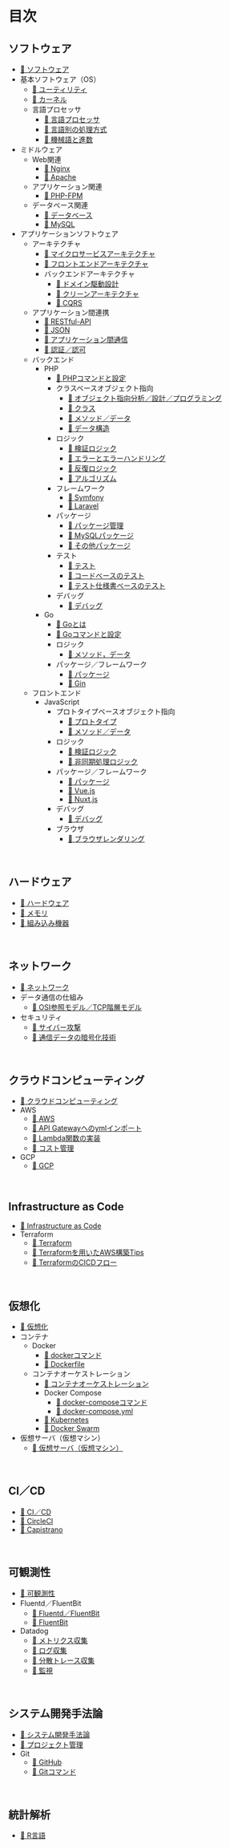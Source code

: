 # 目次

## ソフトウェア
* [📖 ︎ソフトウェア](https://hiroki-it.github.io/tech-notebook-gitbook/public/software/software.html)
* 基本ソフトウェア（OS）
    * [📖 ︎ユーティリティ](https://hiroki-it.github.io/tech-notebook-gitbook/public/software/software_basic_utility.html)
    * [📖 ︎カーネル](https://hiroki-it.github.io/tech-notebook-gitbook/public/software/software_basic_kernel.html)
    * 言語プロセッサ
        * [📖 ︎言語プロセッサ](https://hiroki-it.github.io/tech-notebook-gitbook/public/software/software_basic_language_processor.html)
        * [📖 ︎言語別の処理方式](https://hiroki-it.github.io/tech-notebook-gitbook/public/software/software_basic_language_processor_process_mode.html)
        * [📖 ︎機械語と進数](https://hiroki-it.github.io/tech-notebook-gitbook/public/software/software_basic_language_processor_machine_language_and_radix.html)
* ミドルウェア
    * Web関連
        * [📖 ︎Nginx](https://hiroki-it.github.io/tech-notebook-gitbook/public/software/software_middleware_web_nginx.html)
        * [📖 ︎Apache](https://hiroki-it.github.io/tech-notebook-gitbook/public/software/software_middleware_web_apache.html)
    * アプリケーション関連
        * [📖 ︎PHP-FPM](https://hiroki-it.github.io/tech-notebook-gitbook/public/software/software_middleware_application_php_fpm.html)
    * データベース関連
        * [📖 ︎データベース](https://hiroki-it.github.io/tech-notebook-gitbook/public/software/software_middleware_database.html)
        * [📖 My︎SQL](https://hiroki-it.github.io/tech-notebook-gitbook/public/software/software_middleware_database_mysql.html)
* アプリケーションソフトウェア
    * アーキテクチャ
        * [📖 ︎マイクロサービスアーキテクチャ](https://hiroki-it.github.io/tech-notebook-gitbook/public/software/software_application_architecture_microservice.html)
        * [📖 ︎フロントエンドアーキテクチャ](https://hiroki-it.github.io/tech-notebook-gitbook/public/software/software_application_architecture_frontend.html)
        * バックエンドアーキテクチャ
            * [📖 ︎ドメイン駆動設計](https://hiroki-it.github.io/tech-notebook-gitbook/public/software/software_application_architecture_backend_domain_driven_design.html)
            * [📖 ︎クリーンアーキテクチャ](https://hiroki-it.github.io/tech-notebook-gitbook/public/software/software_application_architecture_backend_domain_driven_design_clean_architecture.html)
            * [📖 ︎CQRS](https://hiroki-it.github.io/tech-notebook-gitbook/public/software/software_application_architecture_backend_cqrs.html)
    * アプリケーション間連携
        * [📖 ︎RESTful-API](https://hiroki-it.github.io/tech-notebook-gitbook/public/software/software_application_collaboration_api_restful.html)
        * [📖 ︎JSON](https://hiroki-it.github.io/tech-notebook-gitbook/public/software/software_application_collaboration_json.html)
        * [📖 ︎アプリケーション間通信](https://hiroki-it.github.io/tech-notebook-gitbook/public/software/software_application_collaboration_communication.html)
        * [📖 ︎認証／認可](https://hiroki-it.github.io/tech-notebook-gitbook/public/software/software_application_collaboration_authentication_authorization.html)
    * バックエンド
        * PHP
            * [📖 PHPコマンドと設定](https://hiroki-it.github.io/tech-notebook-gitbook/public/software/software_application_backend_php_command_and_configuration.html)
            * クラスベースオブジェクト指向
                * [📖 ︎オブジェクト指向分析／設計／プログラミング](https://hiroki-it.github.io/tech-notebook-gitbook/public/software/software_application_backend_php_object_orientation_analysis_design_programming.html)
                * [📖 ︎クラス](https://hiroki-it.github.io/tech-notebook-gitbook/public/software/software_application_backend_php_object_orientation_class.html)
                * [📖 ︎メソッド／データ](https://hiroki-it.github.io/tech-notebook-gitbook/public/software/software_application_backend_php_object_orientation_method_data.html)
                * [📖 ︎データ構造](https://hiroki-it.github.io/tech-notebook-gitbook/public/software/software_application_backend_php_object_orientation_data_structure.html)
            * ロジック
                * [📖 ︎検証ロジック](https://hiroki-it.github.io/tech-notebook-gitbook/public/software/software_application_backend_php_logic_validation.html)
                * [📖 ︎エラーとエラーハンドリング](https://hiroki-it.github.io/tech-notebook-gitbook/public/software/software_application_backend_php_logic_error_and_error_handling.html)
                * [📖 ︎反復ロジック](https://hiroki-it.github.io/tech-notebook-gitbook/public/software/software_application_backend_php_logic_iteration.html)
                * [📖 ︎アルゴリズム](https://hiroki-it.github.io/tech-notebook-gitbook/public/software/software_application_backend_php_logic_algorithm.html)
            * フレームワーク
                * [📖 ︎Symfony](https://hiroki-it.github.io/tech-notebook-gitbook/public/software/software_application_backend_php_framework_symfony.html)
                * [📖 ︎Laravel](https://hiroki-it.github.io/tech-notebook-gitbook/public/software/software_application_backend_php_framework_laravel.html)
            * パッケージ
                * [📖 ︎パッケージ管理](https://hiroki-it.github.io/tech-notebook-gitbook/public/software/software_application_backend_php_package_management.html)
                * [📖 ︎MySQLパッケージ](https://hiroki-it.github.io/tech-notebook-gitbook/public/software/software_application_backend_php_package_mysql.html)
                * [📖 ︎その他パッケージ](https://hiroki-it.github.io/tech-notebook-gitbook/public/software/software_application_backend_php_package_others.html)
            * テスト
                * [📖 ︎テスト](https://hiroki-it.github.io/tech-notebook-gitbook/public/software/software_application_backend_php_testing.html)
                * [📖 ︎コードベースのテスト](https://hiroki-it.github.io/tech-notebook-gitbook/public/software/software_application_backend_php_testing_based_on_code.html)
                * [📖 ︎テスト仕様書ベースのテスト](https://hiroki-it.github.io/tech-notebook-gitbook/public/software/software_application_backend_php_testing_based_on_test_specification.html)
            * デバッグ
               * [📖 ︎デバッグ](https://hiroki-it.github.io/tech-notebook-gitbook/public/software/software_application_backend_php_debug.html)
        * Go
            * [📖 Goとは](https://hiroki-it.github.io/tech-notebook-gitbook/public/software/software_application_backend_go.html)
            * [📖 Goコマンドと設定](https://hiroki-it.github.io/tech-notebook-gitbook/public/software/software_application_backend_go_command_and_configuration.html)
            * ロジック
                * [📖 メソッド，データ](https://hiroki-it.github.io/tech-notebook-gitbook/public/software/software_application_backend_go_logic_method_data.html)
            * パッケージ／フレームワーク
                * [📖 パッケージ](https://hiroki-it.github.io/tech-notebook-gitbook/public/software/software_application_backend_go_package.html)
                * [📖 Gin](https://hiroki-it.github.io/tech-notebook-gitbook/public/software/software_application_backend_go_framework_gin.html)
    * フロントエンド
        * JavaScript
            * プロトタイプベースオブジェクト指向
                * [📖 ︎プロトタイプ](https://hiroki-it.github.io/tech-notebook-gitbook/public/software/software_application_frontend_js_object_orientation_prototype.html)
                * [📖 ︎メソッド／データ](https://hiroki-it.github.io/tech-notebook-gitbook/public/software/software_application_frontend_js_object_orientation_method_data.html)
            * ロジック
                * [📖 ︎検証ロジック](https://hiroki-it.github.io/tech-notebook-gitbook/public/software/software_application_frontend_js_logic_validation.html)
                * [📖 ︎非同期処理ロジック](https://hiroki-it.github.io/tech-notebook-gitbook/public/software/software_application_frontend_js_logic_asynchronous_process.html)
            * パッケージ／フレームワーク
                * [📖 ︎パッケージ](https://hiroki-it.github.io/tech-notebook-gitbook/public/software/software_application_frontend_js_package.html)
                * [📖 ︎Vue.js](https://hiroki-it.github.io/tech-notebook-gitbook/public/software/software_application_frontend_js_framework_vuejs.html)
                * [📖 ︎Nuxt.js](https://hiroki-it.github.io/tech-notebook-gitbook/public/software/software_application_frontend_js_framework_nuxtjs.html)
            * デバッグ
                * [📖 ︎デバッグ](https://hiroki-it.github.io/tech-notebook-gitbook/public/software/software_application_frontend_js_debug.html)
            * ブラウザ
                * [📖 ︎ブラウザレンダリング](https://hiroki-it.github.io/tech-notebook-gitbook/public/software/software_application_frontend_js_browser_rendering.html)

<br>

## ハードウェア
* [📖 ︎ハードウェア](https://hiroki-it.github.io/tech-notebook-gitbook/public/hardware/hardware.html)
* [📖 ︎メモリ](https://hiroki-it.github.io/tech-notebook-gitbook/public/hardware/hardware_memory.html)
* [📖 ︎組み込み機器](https://hiroki-it.github.io/tech-notebook-gitbook/public/hardware/hardware_embedded_system.html)

<br>

## ネットワーク
* [📖 ︎ネットワーク](https://hiroki-it.github.io/tech-notebook-gitbook/public/network/network.html)
* データ通信の仕組み
    * [📖 ︎OSI参照モデル／TCP階層モデル](https://hiroki-it.github.io/tech-notebook-gitbook/public/network/network_osi_tcp_model.html)
* セキュリティ
    * [📖 ︎サイバー攻撃](https://hiroki-it.github.io/tech-notebook-gitbook/public/network/network_security_cyber_attacks.html)
    * [📖 ︎通信データの暗号化技術](https://hiroki-it.github.io/tech-notebook-gitbook/public/network/network_security_encryption_technology.html)

<br>

## クラウドコンピューティング
* [📖 ︎クラウドコンピューティング](https://hiroki-it.github.io/tech-notebook-gitbook/public/cloud_computing/cloud_computing.html)
* AWS
    * [📖 ︎AWS](https://hiroki-it.github.io/tech-notebook-gitbook/public/cloud_computing/cloud_computing_aws.html)
    * [📖 ︎API Gatewayへのymlインポート](https://hiroki-it.github.io/tech-notebook-gitbook/public/cloud_computing/cloud_computing_aws_api_gateway_import.html)
    * [📖 ︎Lambda関数の実装](https://hiroki-it.github.io/tech-notebook-gitbook/public/cloud_computing/cloud_computing_aws_lambda_function.html)
    * [📖 ︎コスト管理](https://hiroki-it.github.io/tech-notebook-gitbook/public/cloud_computing/cloud_computing_aws_cost_management.html)
* GCP
    * [📖 ︎GCP](https://hiroki-it.github.io/tech-notebook-gitbook/public/cloud_computing/cloud_computing_gcp.html)

<br>

## Infrastructure as Code
* [📖 ︎Infrastructure as Code](https://hiroki-it.github.io/tech-notebook-gitbook/public/infrastructure_as_code/infrastructure_as_code.html)
* Terraform
    * [📖 ︎Terraform](https://hiroki-it.github.io/tech-notebook-gitbook/public/infrastructure_as_code/infrastructure_as_code_terraform.html)
    * [📖 ︎Terraformを用いたAWS構築Tips](https://hiroki-it.github.io/tech-notebook-gitbook/public/infrastructure_as_code/infrastructure_as_code_terraform_aws_tips.html)
    * [📖 ︎TerraformのCICDフロー](https://hiroki-it.github.io/tech-notebook-gitbook/public/infrastructure_as_code/infrastructure_as_code_terraform_ci_cd.html)

<br>

## 仮想化
* [📖 ︎仮想化](https://hiroki-it.github.io/tech-notebook-gitbook/public/virtualization/virtualization.html)
* コンテナ
    * Docker
        * [📖 ︎dockerコマンド](https://hiroki-it.github.io/tech-notebook-gitbook/public/virtualization/virtualization_container_docker_command.html)
        * [📖 ︎Dockerfile](https://hiroki-it.github.io/tech-notebook-gitbook/public/virtualization/virtualization_container_docker_dockerfile.html)
    * コンテナオーケストレーション
        * [📖 ︎コンテナオーケストレーション](https://hiroki-it.github.io/tech-notebook-gitbook/public/virtualization/virtualization_container_orchestration.html)
        * Docker Compose
          - [📖 ︎docker-composeコマンド](https://hiroki-it.github.io/tech-notebook-gitbook/public/virtualization/virtualization_container_orchestration_docker_compose_command.html)
          - [📖 ︎docker-compose.yml](https://hiroki-it.github.io/tech-notebook-gitbook/public/virtualization/virtualization_container_orchestration_docker_compose_command.html)
        * [📖 ︎Kubernetes](https://hiroki-it.github.io/tech-notebook-gitbook/public/virtualization/virtualization_container_orchestration_kubernetes.html)
        * [📖 ︎Docker Swarm](https://hiroki-it.github.io/tech-notebook-gitbook/public/virtualization/virtualization_container_orchestration_docker_swarm.html)
* ︎仮想サーバ（仮想マシン）
    * [📖 ︎仮想サーバ（仮想マシン）](https://hiroki-it.github.io/tech-notebook-gitbook/public/virtualization/virtualization_server.html)

<br>

## CI／CD
* [📖 ︎CI／CD](https://hiroki-it.github.io/tech-notebook-gitbook/public/ci_cd/ci_cd.html)
* [📖 ︎CircleCI](https://hiroki-it.github.io/tech-notebook-gitbook/public/ci_cd/ci_cd_circleci.html)
* [📖 ︎Capistrano](https://hiroki-it.github.io/tech-notebook-gitbook/public/ci_cd/ci_cd_capistrano.html)

<br>

## 可観測性
* [📖 ︎可観測性](https://hiroki-it.github.io/tech-notebook-gitbook/public/observability/observability.html)
* Fluentd／FluentBit
    * [📖 ︎Fluentd／FluentBit](https://hiroki-it.github.io/tech-notebook-gitbook/public/observability/observability_fluentd_and_fluentbit.html)
    * [📖 ︎FluentBit](https://hiroki-it.github.io/tech-notebook-gitbook/public/observability/observability_fluentbit.html)
* Datadog
    * [📖 ︎メトリクス収集](https://hiroki-it.github.io/tech-notebook-gitbook/public/observability/observability_datadog_metrics.html)
    * [📖 ︎ログ収集](https://hiroki-it.github.io/tech-notebook-gitbook/public/observability/observability_datadog_log.html)
    * [📖 ︎分散トレース収集](https://hiroki-it.github.io/tech-notebook-gitbook/public/observability/observability_datadog_distributed_trace.html)
    * [📖 ︎監視](https://hiroki-it.github.io/tech-notebook-gitbook/public/observability/observability_datadog_monitering.html)

<br>

## システム開発手法論
* [📖 ︎システム開発手法論](https://hiroki-it.github.io/tech-notebook-gitbook/public/system_development_methodology/system_development_methodology.html)
* [📖 ︎プロジェクト管理](https://hiroki-it.github.io/tech-notebook-gitbook/public/system_development_methodology/system_development_methodology_project_management.html)
* Git
    * [📖 ︎GitHub](https://hiroki-it.github.io/tech-notebook-gitbook/public/system_development_methodology/system_development_methodology_github.html)
    * [📖 ︎Gitコマンド](https://hiroki-it.github.io/tech-notebook-gitbook/public/system_development_methodology/system_development_methodology_git_command.html)

<br>

## 統計解析
* [📖 ︎R言語](https://hiroki-it.github.io/tech-notebook-gitbook/public/statistic_analysis/statistic_analysis_r.html)
